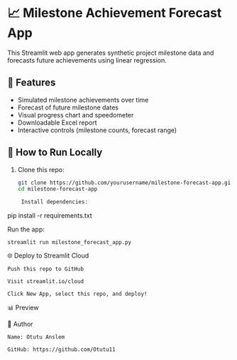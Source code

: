 # 📈 Milestone Achievement Forecast App

This Streamlit web app generates synthetic project milestone data and forecasts future achievements using linear regression.

## 🔧 Features
- Simulated milestone achievements over time
- Forecast of future milestone dates
- Visual progress chart and speedometer
- Downloadable Excel report
- Interactive controls (milestone counts, forecast range)

## 🚀 How to Run Locally

1. Clone this repo:
   ```bash
   git clone https://github.com/yourusername/milestone-forecast-app.git
   cd milestone-forecast-app

    Install dependencies:

pip install -r requirements.txt

Run the app:

    streamlit run milestone_forecast_app.py

🌐 Deploy to Streamlit Cloud

    Push this repo to GitHub

    Visit streamlit.io/cloud

    Click New App, select this repo, and deploy!

📊 Preview

👤 Author

    Name: Otutu Anslem

    GitHub: https://github.com/Otutu11


